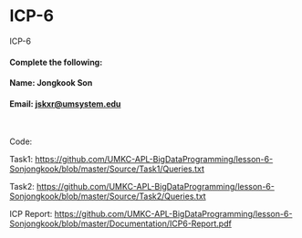 # ICP-6
ICP-6

#### Complete the following:

#### Name: Jongkook Son
#### Email: jskxr@umsystem.edu

<br/>
 

Code:

Task1: https://github.com/UMKC-APL-BigDataProgramming/lesson-6-Sonjongkook/blob/master/Source/Task1/Queries.txt

Task2: https://github.com/UMKC-APL-BigDataProgramming/lesson-6-Sonjongkook/blob/master/Source/Task2/Queries.txt

ICP Report: https://github.com/UMKC-APL-BigDataProgramming/lesson-6-Sonjongkook/blob/master/Documentation/ICP6-Report.pdf

